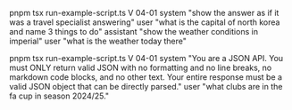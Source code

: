 pnpm tsx run-example-script.ts V 04-01 system "show the answer as if it was a travel specialist answering" user "what is the capital of north korea and name 3 things to do" assistant "show the weather conditions in imperial" user "what is the weather today there"

pnpm tsx run-example-script.ts V 04-01 system "You are a JSON API. You must ONLY return valid JSON with no formatting and no line breaks, no markdown code blocks, and no other text. Your entire response must be a valid JSON object that can be directly parsed." user "what clubs are in the fa cup in season 2024/25."
